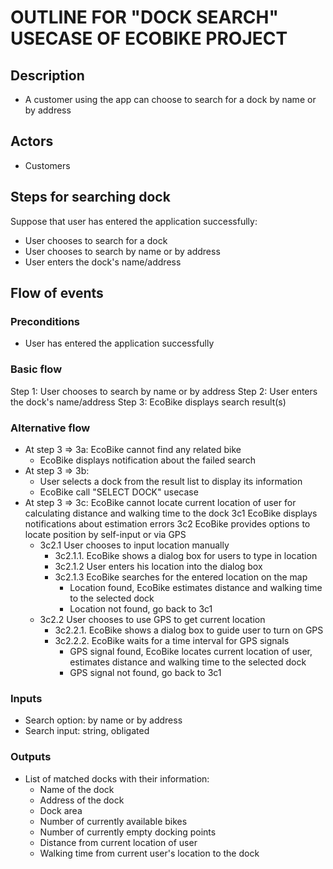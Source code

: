 # OUTLINE FOR "DOCK SEARCH" USECASE OF ECOBIKE PROJECT

## Description
- A customer using the app can choose to search for a dock by name or by address

## Actors
- Customers

## Steps for searching dock
Suppose that user has entered the application successfully:
- User chooses to search for a dock
- User chooses to search by name or by address
- User enters the dock's name/address

## Flow of events
### Preconditions
- User has entered the application successfully

### Basic flow
Step 1: User chooses to search by name or by address
Step 2: User enters the dock's name/address
Step 3: EcoBike displays search result(s)
  
### Alternative flow
- At step 3 => 3a: EcoBike cannot find any related bike
  - EcoBike displays notification about the failed search
- At step 3 => 3b: 
  - User selects a dock from the result list to display its information
  - EcoBike call "SELECT DOCK" usecase
- At step 3 => 3c: EcoBike cannot locate current location of user for calculating distance and walking time to the dock
  3c1 EcoBike displays notifications about estimation errors
  3c2 EcoBike provides options to locate position by self-input or via GPS
    - 3c2.1 User chooses to input location manually
      - 3c2.1.1. EcoBike shows a dialog box for users to type in location
      - 3c2.1.2 User enters his location into the dialog box
      - 3c2.1.3 EcoBike searches for the entered location on the map
        - Location found, EcoBike estimates distance and walking time to the selected dock
        - Location not found, go back to 3c1
    - 3c2.2 User chooses to use GPS to get current location
      - 3c2.2.1. EcoBike shows a dialog box to guide user to turn on GPS
      - 3c2.2.2. EcoBike waits for a time interval for GPS signals
        - GPS signal found, EcoBike locates current location of user, estimates distance and walking time to the selected dock
        - GPS signal not found, go back to 3c1

### Inputs
- Search option: by name or by address
- Search input: string, obligated

### Outputs
- List of matched docks with their information:  
  - Name of the dock
  - Address of the dock
  - Dock area
  - Number of currently available bikes
  - Number of currently empty docking points
  - Distance from current location of user
  - Walking time from current user's location to the dock
